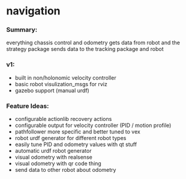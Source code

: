 # navigation

### Summary:
everything chassis control and
odometry
gets data from robot and the strategy
package
sends data to the tracking package
and robot

### v1:
- built in non/holonomic velocity
controller
- basic robot visulization_msgs for
rviz
- gazebo support (manual urdf)

### Feature Ideas:
- configurable actionlib recovery
actions
- configurable output for velocity
controller (PID / motion profile)
- pathfollower more specific and
better tuned to vex
- robot urdf generator for
different robot types
- easily tune PID and odometry
values with qt stuff
- automatic urdf robot generator
- visual odometry with realsense
- visual odometry with qr code
thing
- send data to other robot about
odometry
